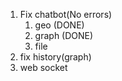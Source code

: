 1. Fix chatbot(No errors)
	1. geo (DONE)
	2. graph (DONE)
	3. file
2. fix history(graph)
3. web socket